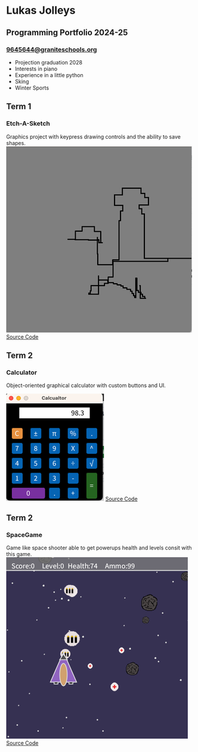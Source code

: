 # Lukas Jolleys 
## Programming Portfolio 2024-25
### 9645644@graniteschools.org

* Projection graduation 2028
* Interests in piano
* Experience in a little python
* Sking
* Winter Sports
  
## Term 1
### Etch-A-Sketch
Graphics project with keypress drawing controls and the ability to save shapes.
![Running App](https://github.com/Lukas-01242/progamingportfolio2025-a2/blob/main/images/Screenshot%202024-11-04%20at%2010.14.26%20AM.png?raw=true)
[Source Code](https://github.com/Lukas-01242/progamingportfolio2025-a2/blob/main/src/etchAScetch/etchAScetch.pde)


## Term 2
### Calculator
Object-oriented graphical calculator with custom buttons and UI.  

![Running App](https://github.com/Lukas-01242/progamingportfolio2025-a2/blob/main/images/Calc1.png?raw=true)
[Source Code](https://github.com/Lukas-01242/progamingportfolio2025-a2/tree/main/src/Calcualtor)

## Term 2 
### SpaceGame
Game like space shooter able to get powerups  health and levels consit with this game.
![Running App](https://github.com/Lukas-01242/progamingportfolio2025-a2/blob/main/images/spacegame.png?raw=true)
[Source Code](https://github.com/Lukas-01242/progamingportfolio2025-a2/tree/main/src/SpaceGame)
